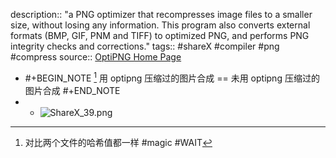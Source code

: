 description:: "a PNG optimizer that recompresses image files to a smaller size, without losing any information. This program also converts external formats (BMP, GIF, PNM and TIFF) to optimized PNG, and performs PNG integrity checks and corrections."
tags:: #shareX #compiler #png #compress
source:: [OptiPNG Home Page](https://optipng.sourceforge.net/)

- #+BEGIN_NOTE
  [^1] 用 optipng 压缩过的图片合成 == 未用 optipng 压缩过的图片合成
  #+END_NOTE
- [^1]: 对比两个文件的哈希值都一样 #magic #WAIT
  - ![ShareX_39.png](../assets/ShareX_39_1673338132238_0.png)